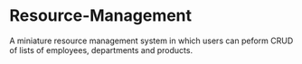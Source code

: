# Resource-Management
A miniature resource management system in which users can peform CRUD of lists of employees, departments and products.
